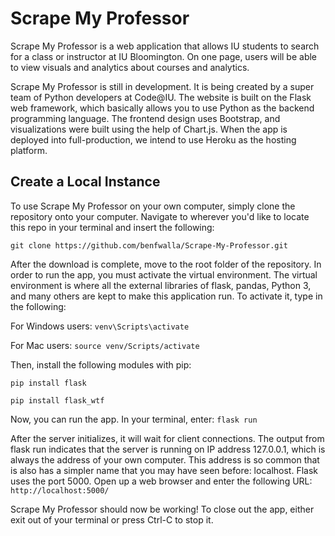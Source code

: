 # Scrape My Professor

Scrape My Professor is a web application that allows IU students to search
for a class or instructor at IU Bloomington. On one page, users will be 
able to view visuals and analytics about courses and analytics.

Scrape My Professor is still in development. It is being created by a super
team of Python developers at Code@IU. The website is built on the Flask web
framework, which basically allows you to use Python as the backend
programming language. The frontend design uses Bootstrap, and visualizations
were built using the help of Chart.js. When the app is deployed into
full-production, we intend to use Heroku as the hosting platform.

## Create a Local Instance
To use Scrape My Professor on your own computer, simply clone the repository
onto your computer. Navigate to wherever you'd like to locate this repo in
your terminal and insert the following:
```
git clone https://github.com/benfwalla/Scrape-My-Professor.git
```
After the download is complete, move to the root folder of the repository.
In order to run the app, you must activate the virtual environment. The 
virtual environment is where all the external libraries of flask,
pandas, Python 3, and many others are kept to make this application run.
To activate it, type in the following:

For Windows users: `venv\Scripts\activate`

For Mac users: `source venv/Scripts/activate`

Then, install the following modules with pip:

`pip install flask`

`pip install flask_wtf`

Now, you can run the app. In your terminal, enter: `flask run`

After the server initializes, it will wait for client connections. The 
output from flask run indicates that the server is running on IP address
127.0.0.1, which is always the address of your own computer. This 
address is so common that is also has a simpler name that you may have
seen before: localhost. Flask uses the port 5000. Open up a web browser
and enter the following URL: `http://localhost:5000/`

Scrape My Professor should now be working! To close out the app, either
exit out of your terminal or press Ctrl-C to stop it.